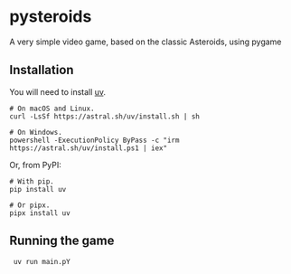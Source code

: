 # pysteroids
A very simple video game, based on the classic Asteroids, using pygame

## Installation
You will need to install [uv](https://github.com/astral-sh/uv).
```
# On macOS and Linux.
curl -LsSf https://astral.sh/uv/install.sh | sh
```
```
# On Windows.
powershell -ExecutionPolicy ByPass -c "irm https://astral.sh/uv/install.ps1 | iex"
```
Or, from PyPI:
```
# With pip.
pip install uv
```
```
# Or pipx.
pipx install uv
```
## Running the game
```
 uv run main.pY
```
